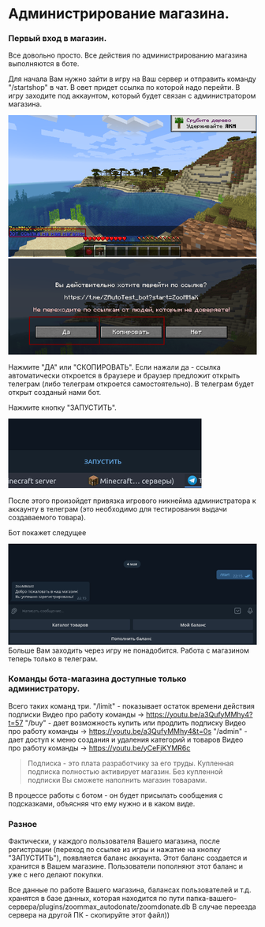 # Администрирование магазина.
### Первый вход в магазин.
Все довольно просто. Все действия по администрированию магазина выполняются в боте.

Для начала Вам нужно зайти в игру на Ваш сервер и отправить команду "/startshop" в чат.
В овет придет ссылка по которой надо перейти.
В игру заходите под аккаунтом, который будет связан с администратором магазина.

![mine](https://github.com/ZooMMaX/ZooMMaX-Autodonate-plugin/raw/main/Screenshot_16.png "mine")
![mine2](https://github.com/ZooMMaX/ZooMMaX-Autodonate-plugin/raw/main/Screenshot_17.png "mine2")

Нажмите "ДА" или "СКОПИРОВАТЬ". Если нажали да - ссылка автоматически откроется в браузере и браузер предложит открыть телеграм (либо телеграм откроется самостоятельно). В телеграм будет открыт созданый нами бот.

Нажмите кнопку "ЗАПУСТИТЬ".

![бот1](https://github.com/ZooMMaX/ZooMMaX-Autodonate-plugin/raw/main/Screenshot_18.png "бот1")

После этого произойдет привязка игрового никнейма администратора к аккаунту в телеграм (это необходимо для тестирования выдачи создаваемого товара).

Бот покажет следущее

![бот2](https://github.com/ZooMMaX/ZooMMaX-Autodonate-plugin/raw/main/Screenshot_19.png "бот2")
Больше Вам заходить через игру не понадобится. Работа с магазином теперь только в телеграм.

### Команды бота-магазина доступные только администратору.
Всего таких команд три.
"/limit" - показывает остаток времени действия подписки 
Видео про работу команды -> https://youtu.be/a3QufyMMhy4?t=57
"/buy" - дает возможность купить или продлить подписку
Видео про работу команды -> https://youtu.be/a3QufyMMhy4&t=0s
"/admin" - дает доступ к меню создания и удаления категорий и товаров
Видео про работу команды -> https://youtu.be/yCeFjKYMR6c

> Подписка - это плата разработчику за его труды. Купленная подписка полностью активирует магазин.
Без купленной подписки Вы сможете наполнить магазин товарами.

В процессе работы с ботом - он будет присылать сообщения с подсказками, объясняя что ему нужно и в каком виде.

### Разное
Фактически, у каждого пользователя Вашего магазина, после регистрации (переход по ссылке из игры и нажатие на кнопку "ЗАПУСТИТЬ"), появляется баланс аккаунта. 
Этот баланс создается и хранится в Вашем магазине.
Пользователи пополняют этот баланс и уже с него делают покупки.

Все данные по работе Вашего магазина, балансах пользователей и т.д. хранятся в базе данных, которая находится по пути папка-вашего-сервера/plugins/zoommax_autodonate/zoomdonate.db
В случае переезда сервера на другой ПК - скопируйте этот файл))
